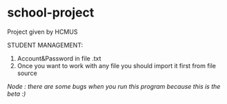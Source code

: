 # school-project
Project given by HCMUS

STUDENT MANAGEMENT:
  1. Account&Password in file .txt
  2. Once you want to work with any file you should import it first from file source
   
   *Node : there are some bugs when you run this program because this is the beta  :)*
 
